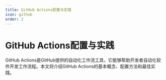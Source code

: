 ```yaml
---
title: GitHub Actions配置与实践
icon: github
order: 2
---
```


# GitHub Actions配置与实践

GitHub Actions是GitHub提供的自动化工作流工具，它能够帮助开发者自动化软件开发工作流程。本文将介绍GitHub Actions的基本概念、配置方法和最佳实践。
